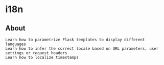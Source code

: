 # i18n

## About
	Learn how to parametrize Flask templates to display different languages
	Learn how to infer the correct locale based on URL parameters, user settings or request headers
	Learn how to localize timestamps

